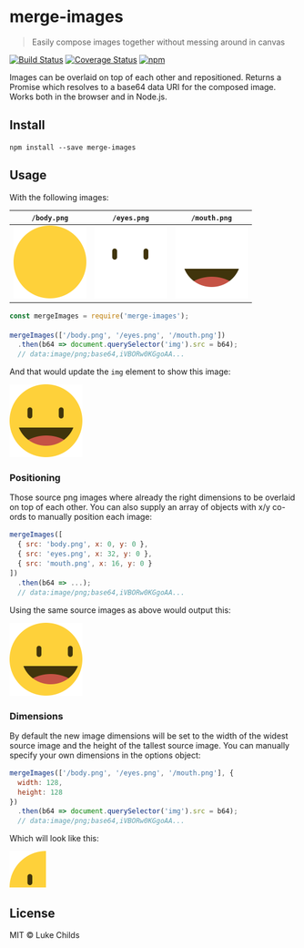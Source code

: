# merge-images

> Easily compose images together without messing around in canvas

[![Build Status](https://travis-ci.org/lukechilds/merge-images.svg?branch=master)](https://travis-ci.org/lukechilds/merge-images)
[![Coverage Status](https://coveralls.io/repos/github/lukechilds/merge-images/badge.svg?branch=master)](https://coveralls.io/github/lukechilds/merge-images?branch=master)
[![npm](https://img.shields.io/npm/v/merge-images.svg)](https://www.npmjs.com/package/merge-images)

Images can be overlaid on top of each other and repositioned. Returns a Promise which resolves to a base64 data URI for the composed image. Works both in the browser and in Node.js.

## Install

```shell
npm install --save merge-images
```

## Usage

With the following images:

`/body.png`|`/eyes.png`|`/mouth.png`
---|---|---
<img src="/test/fixtures/body.png" width="128">|<img src="/test/fixtures/eyes.png" width="128">|<img src="/test/fixtures/mouth.png" width="128">

```js
const mergeImages = require('merge-images');

mergeImages(['/body.png', '/eyes.png', '/mouth.png'])
  .then(b64 => document.querySelector('img').src = b64);
  // data:image/png;base64,iVBORw0KGgoAA...
```

And that would update the `img` element to show this image:

<img src="/test/fixtures/face.png" width="128">

### Positioning

Those source png images where already the right dimensions to be overlaid on top of each other. You can also supply an array of objects with x/y co-ords to manually position each image:

```js
mergeImages([
  { src: 'body.png', x: 0, y: 0 },
  { src: 'eyes.png', x: 32, y: 0 },
  { src: 'mouth.png', x: 16, y: 0 }
])
  .then(b64 => ...);
  // data:image/png;base64,iVBORw0KGgoAA...
```

Using the same source images as above would output this:

<img src="/test/fixtures/face-custom-positions.png" width="128">

### Dimensions

By default the new image dimensions will be set to the width of the widest source image and the height of the tallest source image. You can manually specify your own dimensions in the options object:

```js
mergeImages(['/body.png', '/eyes.png', '/mouth.png'], {
  width: 128,
  height: 128
})
  .then(b64 => document.querySelector('img').src = b64);
  // data:image/png;base64,iVBORw0KGgoAA...
```

Which will look like this:

<img src="/test/fixtures/face-custom-dimension.png" width="64">

## License

MIT © Luke Childs
